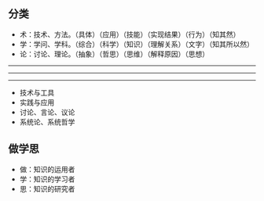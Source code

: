 ## 分类
- 术：技术、方法。（具体）（应用）（技能）（实现结果）（行为）（知其然）
- 学：学问、学科。（综合）（科学）（知识）（理解关系）（文字）（知其所以然）
- 论：讨论、理论。（抽象）（哲思）（思维）（解释原因）（思想）

---
---
---

- 技术与工具
- 实践与应用
- 讨论、言论、议论
- 系统论、系统哲学

## 做学思
- 做：知识的运用者
- 学：知识的学习者
- 思：知识的研究者

[做中学]:\
[学而不思则罔，思而不学则殆]:\
[学习理论]:布鲁姆分类学、学习金字塔
